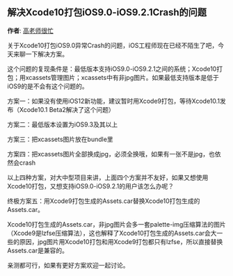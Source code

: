 解决Xcode10打包iOS9.0-iOS9.2.1Crash的问题
----------
**作者**: [高老师很忙](https://weibo.com/517082456)

关于Xcode10打包iOS9.0异常Crash的问题，iOS工程师现在已经不陌生了吧，今天来聊一下解决方案。

这个问题的复现条件是：最低版本支持iOS9.0-iOS9.2.1之间的系统；Xcode10打包；用xcassets管理图片；xcassets中有非jpg图片。如果最低支持版本是低于iOS9的是不会有这个问题的。

方案一：如果没有使用iOS12新功能，建议暂时用Xcode9打包，等待Xcode10.1发布（Xcode10.1 Beta2解决了这个问题）

方案二：最低版本设置为iOS9.3及其以上

方案三：把xcassets图片放在bundle里

方案四：把xcassets图片全部换成jpg，必须全换哦，如果有一张不是jpg，也依然会crash


以上四种方案，对大中型项目来讲，上面四个方案并不友好，如果又想使用Xcode10打包，又想支持iOS9.0-iOS9.2.1的用户该怎么办呢？

终极方案五：用Xcode9打包生成的Assets.car替换Xcode10打包生成的Assets.car。

Xcode10打包生成的Assets.car，非jpg图片会多一套palette-img压缩算法的图片（Xcode9是lzfse压缩算法），这也解释了Xcode10打包生成的Assets.car会大一些的原因，jpg图片用Xcode10打包和用Xcode9打包都只有lzfse，所以直接替换Assets.car是兼容的。

亲测都可行，如果有更好方案欢迎一起讨论。
